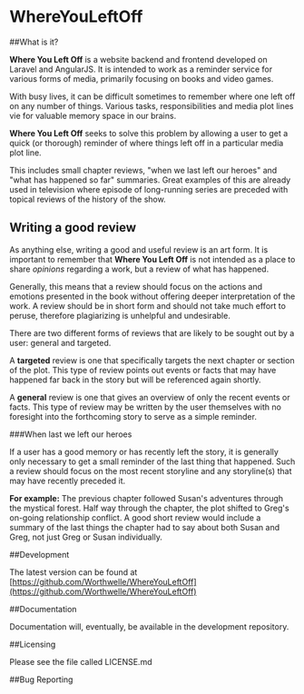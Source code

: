 # WhereYouLeftOff

##What is it?

**Where You Left Off** is a website backend and frontend developed on Laravel and AngularJS. It is intended to work as a reminder service for various forms of media, primarily focusing on books and video games.

With busy lives, it can be difficult sometimes to remember where one left off on any number of things. Various tasks, responsibilities and media plot lines vie for valuable memory space in our brains.

**Where You Left Off** seeks to solve this problem by allowing a user to get a quick (or thorough) reminder of where things left off in a particular media plot line.

This includes small chapter reviews, "when we last left our heroes" and "what has happened so far" summaries. Great examples of this are already used in television where episode of long-running series are preceded with topical reviews of the history of the show.

## Writing a good review

As anything else, writing a good and useful review is an art form. It is important to remember that **Where You Left Off** is not intended as a place to share *opinions* regarding a work, but a review of what has happened.

Generally, this means that a review should focus on the actions and emotions presented in the book without offering deeper interpretation of the work. A review should be in short form and should not take much effort to peruse, therefore plagiarizing is unhelpful and undesirable.

There are two different forms of reviews that are likely to be sought out by a user: general and targeted.

A **targeted** review is one that specifically targets the next chapter or section of the plot. This type of review points out events or facts that may have happened far back in the story but will be referenced again shortly.

A **general** review is one that gives an overview of only the recent events or facts. This type of review may be written by the user themselves with no foresight into the forthcoming story to serve as a simple reminder.

###When last we left our heroes

If a user has a good memory or has recently left the story, it is generally only necessary to get a small reminder of the last thing that happened. Such a review should focus on the most recent storyline and any storyline(s) that may have recently preceded it.

**For example:** The previous chapter followed Susan's adventures through the mystical forest. Half way through the chapter, the plot shifted to Greg's on-going relationship conflict. A good short review would include a summary of the last things the chapter had to say about both Susan and Greg, not just Greg or Susan individually.

##Development

The latest version can be found at [https://github.com/Worthwelle/WhereYouLeftOff](https://github.com/Worthwelle/WhereYouLeftOff)

##Documentation

Documentation will, eventually, be available in the development repository.

##Licensing

Please see the file called LICENSE.md

##Bug Reporting